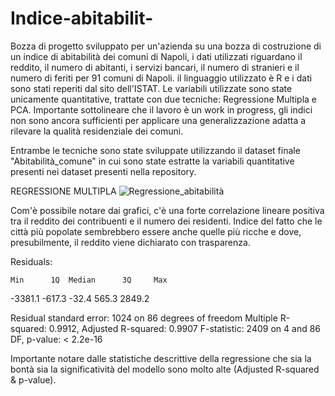 # Indice-abitabilit-
Bozza di progetto sviluppato per un'azienda su una bozza di costruzione di un indice di abitabilità dei comuni di Napoli, i dati utilizzati riguardano il reddito, il numero di abitanti, i servizi bancari, il numero di stranieri e il numero di feriti per 91 comuni di Napoli. il linguaggio utilizzato è R e i dati sono stati reperiti dal sito dell'ISTAT. Le variabili utilizzate sono state unicamente quantitative, trattate con due tecniche: Regressione Multipla e PCA.
Importante sottolineare che il lavoro è un work in progress, gli indici non sono ancora sufficienti per applicare una generalizzazione adatta a rilevare la qualità residenziale dei comuni.

Entrambe le tecniche sono state sviluppate utilizzando il dataset finale "Abitabilità_comune" in cui sono state estratte la variabili quantitative presenti nei dataset presenti nella repository. 

REGRESSIONE MULTIPLA
![Regressione_abitabilità](https://user-images.githubusercontent.com/119412116/207337738-d9d72d42-a0e6-4284-b08b-0d00b9e0551b.png)

Com'è possibile notare dai grafici, c'è una forte correlazione lineare positiva tra il reddito dei contribuenti e il numero dei residenti. Indice del fatto che le città più popolate sembrebbero essere anche quelle più ricche e dove, presubilmente, il reddito viene dichiarato con trasparenza.


Residuals:

    Min      1Q  Median      3Q     Max 
-3381.1  -617.3   -32.4   565.3  2849.2 


Residual standard error: 1024 on 86 degrees of freedom
Multiple R-squared:  0.9912,	Adjusted R-squared:  0.9907 
F-statistic:  2409 on 4 and 86 DF,  p-value: < 2.2e-16



Importante notare dalle statistiche descrittive della regressione che sia la bontà sia la significatività del modello sono molto alte (Adjusted R-squared & p-value).
